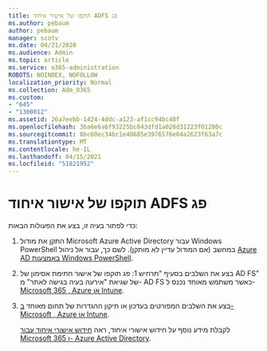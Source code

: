 ```yaml
---
title: תוקפו של אישור איחוד ADFS פג
ms.author: pebaum
author: pebaum
manager: scotv
ms.date: 04/21/2020
ms.audience: Admin
ms.topic: article
ms.service: o365-administration
ROBOTS: NOINDEX, NOFOLLOW
localization_priority: Normal
ms.collection: Adm_O365
ms.custom:
- "645"
- "1300012"
ms.assetid: 26a7eebb-1424-4ddc-a123-af1cc94bc40f
ms.openlocfilehash: 3ba6e6a6f93225bc843dfd1a028d31223f01280c
ms.sourcegitcommit: 8bc60ec34bc1e40685e3976576e04a2623f63a7c
ms.translationtype: MT
ms.contentlocale: he-IL
ms.lasthandoff: 04/15/2021
ms.locfileid: "51821952"
---
```

# <a name="adfs-federation-certificate-expiring"></a>תוקפו של אישור איחוד ADFS פג

כדי לפתור בעיה זו, בצע את הפעולות הבאות:
  
1. התקן את מודול Microsoft Azure Active Directory עבור Windows PowerShell במחשב (אם המודול עדיין לא מותקן). לשם כך, עבור אל ניהול [Azure AD באמצעות Windows PowerShell](https://aka.ms/aadposh).

2. בצע את השלבים בסעיף "תרחיש 1: פג תוקפו של אישור חתימת אסימון של AD FS" של שגיאת "אירעה בעיה בגישה לאתר" מ- AD FS כאשר משתמש מאוחד נכנס ל- [Microsoft 365 , Azure או Intune](https://support.microsoft.com/help/2713898/there-was-a-problem-accessing-the-site-error-from-ad-fs-when-a-federat).

3. בצע את השלבים המפורטים בעדכון או תיקון ההגדרות של תחום מאוחד [ב- Microsoft , Azure או Intune](https://docs.microsoft.com/office365/troubleshoot/security/update-federated-domain-office-365).

    לקבלת מידע נוסף על חידוש אישורי איחוד, ראה [חידוש אישורי איחוד עבור Microsoft 365 ו- Azure Active Directory](https://docs.microsoft.com/azure/active-directory/connect/active-directory-aadconnect-o365-certs).
